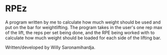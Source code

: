 # RPEz
A program written by me to calculate how much weight should be used and put on the bar for weightlifting.
The program takes in the user's one rep max of the lift, the reps per set being done, and the RPE being worked with to calculate how much weight should be loaded for each side of the lifting bar.

Written/developed by Willy Saronamihardja.
